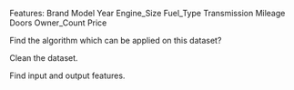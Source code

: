 Features:
Brand	Model	Year	Engine_Size	Fuel_Type	Transmission	Mileage	Doors	Owner_Count	Price

Find the algorithm which can be applied on this dataset?

Clean the dataset.

Find input and output features.

